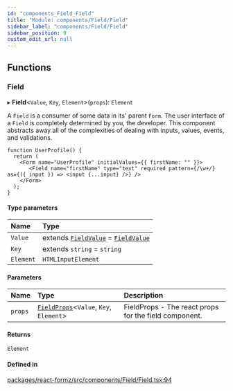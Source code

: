 ```yaml
---
id: "components_Field_Field"
title: "Module: components/Field/Field"
sidebar_label: "components/Field/Field"
sidebar_position: 0
custom_edit_url: null
---
```


## Functions

### Field

▸ **Field**<`Value`, `Key`, `Element`\>(`props`): `Element`

A `Field` is a consumer of some data in its' parent `Form`. The user interface of a `Field`
is completely determined by you, the developer. This component abstracts away all of the
complexities of dealing with inputs, values, events, and validations.

```tsx
function UserProfile() {
  return (
    <Form name="UserProfile" initialValues={{ firstName: "" }}>
       <Field name="firstName" type="text" required pattern={/\w+/} as={({ input }) => <input {...input} />} />
    </Form>
  );
}
```

#### Type parameters

| Name | Type |
| :------ | :------ |
| `Value` | extends [`FieldValue`](types_field.md#fieldvalue) = [`FieldValue`](types_field.md#fieldvalue) |
| `Key` | extends `string` = `string` |
| `Element` | `HTMLInputElement` |

#### Parameters

| Name | Type | Description |
| :------ | :------ | :------ |
| `props` | [`FieldProps`](components_Field_Field_types.md#fieldprops)<`Value`, `Key`, `Element`\> | FieldProps - The react props for the field component. |

#### Returns

`Element`

#### Defined in

[packages/react-formz/src/components/Field/Field.tsx:94](https://github.com/ZerryStack/react-formz/blob/main/packages/react-formz/src/components/Field/Field.tsx#L94)
